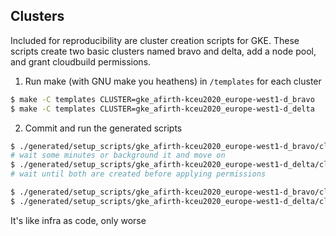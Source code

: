 ## Clusters

Included for reproducibility are cluster creation scripts for GKE. These scripts create two basic clusters named bravo and delta, add a node pool, and grant cloudbuild permissions.

1. Run make (with GNU make you heathens) in `/templates` for each cluster
```bash
$ make -C templates CLUSTER=gke_afirth-kceu2020_europe-west1-d_bravo
$ make -C templates CLUSTER=gke_afirth-kceu2020_europe-west1-d_delta
```

2. Commit and run the generated scripts
```bash
$ ./generated/setup_scripts/gke_afirth-kceu2020_europe-west1-d_bravo/cluster-create.sh
# wait some minutes or background it and move on
$ ./generated/setup_scripts/gke_afirth-kceu2020_europe-west1-d_delta/cluster-create.sh
# wait until both are created before applying permissions

$ ./generated/setup_scripts/gke_afirth-kceu2020_europe-west1-d_bravo/cluster-permissions.sh
$ ./generated/setup_scripts/gke_afirth-kceu2020_europe-west1-d_delta/cluster-permissions.sh
```

It's like infra as code, only worse
